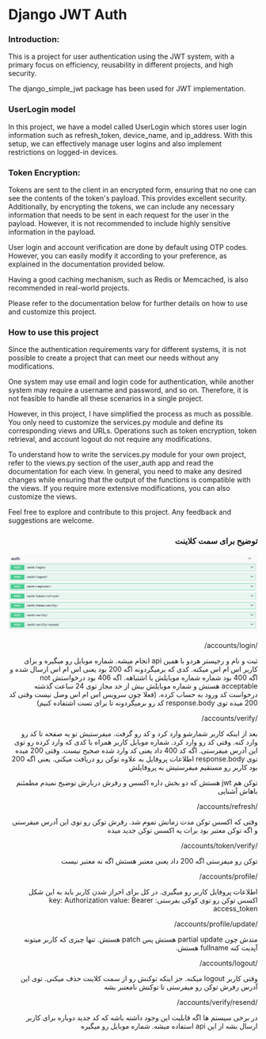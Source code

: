 # Django JWT Auth

<div>

<h3>Introduction:</h3>

This is a project for user authentication using the JWT system, with a primary focus on efficiency, reusability in different
projects, and high security.

The django_simple_jwt package has been used for JWT implementation.

<h3>UserLogin model</h3>
In this project, we have a model called UserLogin which stores user login information such as refresh_token,
device_name, and ip_address. With this setup, we can effectively manage user logins and also implement restrictions
on logged-in devices.

<h3>Token Encryption:</h3>

Tokens are sent to the client in an encrypted form, ensuring that no one can see the contents of the token's payload.
This provides excellent security. Additionally, by encrypting the tokens, we can include any necessary information
that needs to be sent in each request for the user in the payload. However, it is not recommended to include highly
sensitive information in the payload.

User login and account verification are done by default using OTP codes. However, you can easily modify it according
to your preference, as explained in the documentation provided below.

Having a good caching mechanism, such as Redis or Memcached, is also recommended in real-world projects.

Please refer to the documentation below for further details on how to use and customize this project.

<h3>How to use this project</h3>
Since the authentication requirements vary for different systems, it is not possible to create a project that can meet
our needs without any modifications.

One system may use email and login code for authentication, while another system may require a username and password,
and so on. Therefore, it is not feasible to handle all these scenarios in a single project.

However, in this project, I have simplified the process as much as possible. You only need to customize the services.py
module and define its corresponding views and URLs.
Operations such as token encryption, token retrieval, and account logout do not require any modifications.

To understand how to write the services.py module for your own project, refer to the views.py section of the user_auth
app and read the documentation for each view. In general, you need to make any desired changes while ensuring that the
output of the functions is compatible with the views. If you require more extensive modifications, you can also
customize the views.

Feel free to explore and contribute to this project. Any feedback and suggestions are welcome.
</div>

<div dir="rtl">
<h3>
توضیح برای سمت کلاینت
</h3>

![software-engineering.png](docs/user_auth_swagger.png)

/accounts/login/

ثبت و نام و رجیستر هردو با همین api انجام میشه.
شماره موبایل رو میگیره و برای کاربر اس ام اس میکنه‌. کدی که برمیگردونه اگه 200 بود یعنی اس ام اس ارسال شده و اگه 400 بود شماره شماره موبایلش یا اشتباهه. اگه 406 بود درخواستش not acceptable هستش و شماره موبایلش بیش از حد مجاز توی 24 ساعت گذشته درخواست کد ورود به حساب کرده.
(فعلا چون سرویس اس ام اس وصل نیست وقتی کد 200 میده توی response.body کد رو برمیگردونه تا برای تست اشتفاده کنیم)


/accounts/verify/

بعد از اینکه کاربر شمارشو وارد کرد و کد رو گرفت. میفرستیش تو یه صفحه تا کد رو وارد کنه. وقتی کد رو وارد کرد. شماره موبایل کاربر همراه با کدی که وارد کرده رو توی این آدرس میفرستی.
اگه کد 400 داد یعنی کد وارد شده صحیح نیست. وقتی 200 میده توی response.body  اطلاعات پروفایل به علاوه توکن رو دریافت میکنی. یعنی اگه 200 بود کاربر رو مستقیم میفرستیش به پروفایلش

توکن هم jwt هستش که دو بخش داره اکسس و رفرش دربارش توضیح نمیدم مطمئنم باهاش آشنایی


/accounts/refresh/

وقتی که اکسس توکن مدت زمانش تموم شد. رفرش توکن رو توی این آدرس میفرستی و اگه توکن معتبر بود برات یه اکسس توکن جدید میده


/accounts/token/verify/

توکن رو میفرستی اگه 200 داد یعنی معتبر هستش اگه نه معتبر نیست


/accounts/profile/

اطلاعات پروفایل کاربر رو میگیری.
در کل برای احراز شدن کاربر باید به این شکل اکسس توکن رو توی کوکی بفرستی:
key: Authorization
value: Bearer access_token


/accounts/profile/update/

متدش چون partial update هستش پس patch هستش. تنها چیزی که کاربر میتونه آپدیت کنه fullname هستش.


/accounts/logout/

وقتی کاربر logout میکنه. جز اینکه توکنش رو از سمت کلاینت حذف میکنی. توی این آدرس رفرش توکن رو میفرستی تا توکنش نامعتبر بشه


/accounts/verify/resend/

در برخی سیستم ها اگه قابلیت این وجود داشته باشه که کد جدید دوباره برای کاربر ارسال بشه از این api استفاده میشه.
شماره موبایل رو میگیره
</div>
